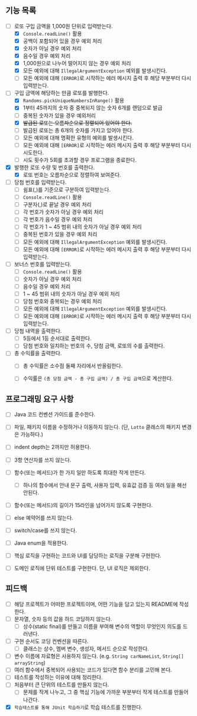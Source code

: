 ## 기능 목록
- [ ] 로또 구입 금액을 1,000원 단위로 입력받는다.
  - [x] `Console.readLine()` 활용
  - [x] 공백이 포함되어 있을 경우 예외 처리
  - [x] 숫자가 아닐 경우 예외 처리
  - [x] 음수일 경우 예외 처리
  - [x] 1,000원으로 나누어 떨어지지 않는 경우 예외 처리
  - [x] 모든 예외에 대해 `IllegalArgumentException` 예외를 발생시킨다.
  - [ ] 모든 예외에 대해 `[ERROR]`로 시작하는 에러 메시지 출력 후 해당 부분부터 다시 입력받는다.

- [ ] 구입 금액에 해당하는 만큼 로또를 발행한다.
  - [x] `Randoms.pickUniqueNumbersInRange()` 활용
  - [x] 1부터 45까지의 숫자 중 중복되지 않는 숫자 6개를 랜덤으로 발급
  - [ ] 중복된 숫자가 있을 경우 예외처리
  - [x] ~~발급된 로또는 오름차순으로 정렬되어 있어야 한다.~~
  - [ ] 발급된 로또는 총 6개의 숫자를 가지고 있어야 한다.
  - [ ] 모든 예외에 대해 명확한 유형의 예외를 발생시킨다.
  - [ ] 모든 예외에 대해 `[ERROR]`로 시작하는 에러 메시지 출력 후 해당 부분부터 다시 시도한다.
  - [ ] 시도 횟수가 5회를 초과할 경우 프로그램을 종료한다.

- [x] 발행한 로또 수량 및 번호를 출력한다.
  - [x] 로또 번호는 오름차순으로 정렬하여 보여준다.

- [ ] 당첨 번호를 입력받는다.
  - [ ] 쉼표(,)를 기준으로 구분하여 입력받는다.
  - [ ] `Console.readLine()` 활용
  - [ ] 구분자(,)로 끝날 경우 예외 처리
  - [ ] 각 번호가 숫자가 아닐 경우 예외 처리
  - [ ] 각 번호가 음수일 경우 예외 처리
  - [ ] 각 번호가 1 ~ 45 범위 내의 숫자가 아닐 경우 예외 처리
  - [ ] 중복된 번호가 있을 경우 예외 처리
  - [ ] 모든 예외에 대해 `IllegalArgumentException` 예외를 발생시킨다.
  - [ ] 모든 예외에 대해 `[ERROR]`로 시작하는 에러 메시지 출력 후 해당 부분부터 다시 입력받는다.

- [ ] 보너스 번호를 입력받는다.
  - [ ] `Console.readLine()` 활용
  - [ ] 숫자가 아닐 경우 예외 처리
  - [ ] 음수일 경우 예외 처리
  - [ ] 1 ~ 45 범위 내의 숫자가 아닐 경우 예외 처리
  - [ ] 당첨 번호와 중복되는 경우 예외 처리
  - [ ] 모든 예외에 대해 `IllegalArgumentException` 예외를 발생시킨다.
  - [ ] 모든 예외에 대해 `[ERROR]`로 시작하는 에러 메시지 출력 후 해당 부분부터 다시 입력받는다.

- [ ] 당첨 내역을 출력한다.
  - [ ] 5등에서 1등 순서대로 출력한다.
  - [ ] 당첨 번호와 일치하는 번호의 수, 당첨 금액, 로또의 수를 출력한다.

- [ ] 총 수익률을 출력한다.
  - [ ] 총 수익률은 소수점 둘째 자리에서 반올림한다.
  - [ ] 수익률은 `(총 당첨 금액 - 총 구입 금액) / 총 구입 금액`으로 계산한다.
  

## 프로그래밍 요구 사항
- [ ] Java 코드 컨벤션 가이드를 준수한다.
- [ ] 파일, 패키지 이름을 수정하거나 이동하지 않는다. (단, `Lotto` 클래스의 패키지 변경은 가능하다.)
- [ ] indent depth는 2까지만 허용한다.
- [ ] 3항 연산자를 쓰지 않는다.
- [ ] 함수(또는 메서드)가 한 가지 일만 하도록 최대한 작게 만든다.
  - [ ] 하나의 함수에서 안내 문구 출력, 사용자 입력, 유효값 검증 등 여러 일을 해선 안된다.
- [ ] 함수(또는 메서드)의 길이가 15라인을 넘어가지 않도록 구현한다.
- [ ] else 예약어를 쓰지 않는다.
- [ ] switch/case를 쓰지 않는다.
- [ ] Java enum을 적용한다.
- [ ] 핵심 로직을 구현하는 코드와 UI를 담당하는 로직을 구분해 구현한다.
- [ ] 도메인 로직에 단위 테스트를 구현한다. 단, UI 로직은 제외한다.


## 피드백
- [ ] 해당 프로젝트가 어떠한 프로젝트이며, 어떤 기능을 담고 있는지 README에 작성한다.
- [ ] 문자열, 숫자 등의 값을 하드 코딩하지 않는다.
  - [ ] 상수(static final)를 만들고 이름을 부여해 변수의 역할이 무엇인지 의도를 드러낸다.
- [ ] 구현 순서도 코딩 컨벤션을 따른다.
  - [ ] 클래스는 상수, 멤버 변수, 생성자, 메서드 순으로 작성한다.
- [ ] 변수 이름에 자료형은 사용하지 않는다. (e.g. `String carNameList`, `String[] arrayString`)
- [ ] 여러 함수에서 중복되어 사용되는 코드가 있다면 함수 분리를 고민해 본다.
- [ ] 테스트를 작성하는 이유에 대해 정리한다.
- [ ] 처음부터 큰 단위의 테스트를 만들지 않는다.
  - [ ] 문제를 작게 나누고, 그 중 핵심 기능에 가까운 부분부터 작게 테스트를 만들어 나간다.
- [x] `학습테스트를 통해 JUnit 학습하기`로 학습 테스트를 진행한다.